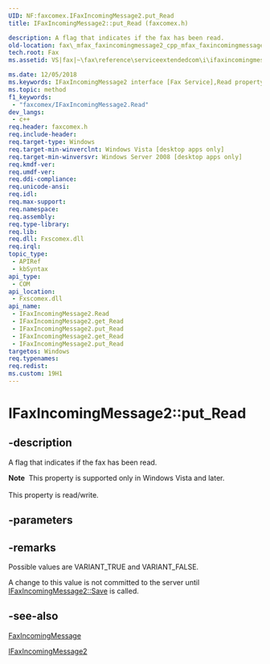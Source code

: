 ```yaml
---
UID: NF:faxcomex.IFaxIncomingMessage2.put_Read
title: IFaxIncomingMessage2::put_Read (faxcomex.h)

description: A flag that indicates if the fax has been read.
old-location: fax\_mfax_faxincomingmessage2_cpp_mfax_faxincomingmessage_read_cpp.htm
tech.root: Fax
ms.assetid: VS|fax|~\fax\reference\serviceextendedcom\i\ifaxincomingmessage2\read.htm

ms.date: 12/05/2018
ms.keywords: IFaxIncomingMessage2 interface [Fax Service],Read property, IFaxIncomingMessage2.Read, IFaxIncomingMessage2.get_Read, IFaxIncomingMessage2.put_Read, IFaxIncomingMessage2::Read, IFaxIncomingMessage2::get_Read, IFaxIncomingMessage2::put_Read, Read property [Fax Service], Read property [Fax Service],IFaxIncomingMessage2 interface, _mfax_faxincomingmessage.read, fax._mfax_faxincomingmessage2_cpp_mfax_faxincomingmessage_read_cpp, fax._mfax_faxincomingmessage_read, faxcomex/IFaxIncomingMessage2::Read, faxcomex/IFaxIncomingMessage2::get_Read, faxcomex/IFaxIncomingMessage2::put_Read, put_Read
ms.topic: method
f1_keywords: 
 - "faxcomex/IFaxIncomingMessage2.Read"
dev_langs:
 - c++
req.header: faxcomex.h
req.include-header: 
req.target-type: Windows
req.target-min-winverclnt: Windows Vista [desktop apps only]
req.target-min-winversvr: Windows Server 2008 [desktop apps only]
req.kmdf-ver: 
req.umdf-ver: 
req.ddi-compliance: 
req.unicode-ansi: 
req.idl: 
req.max-support: 
req.namespace: 
req.assembly: 
req.type-library: 
req.lib: 
req.dll: Fxscomex.dll
req.irql: 
topic_type:
 - APIRef
 - kbSyntax
api_type:
 - COM
api_location:
 - Fxscomex.dll
api_name:
 - IFaxIncomingMessage2.Read
 - IFaxIncomingMessage2.get_Read
 - IFaxIncomingMessage2.put_Read
 - IFaxIncomingMessage2.get_Read
 - IFaxIncomingMessage2.put_Read
targetos: Windows
req.typenames: 
req.redist: 
ms.custom: 19H1
---
```


# IFaxIncomingMessage2::put_Read


## -description


A flag that indicates if the fax has been read. 


<div class="alert"><b>Note</b>  This property is supported only in Windows Vista and later.</div><div> </div>This property is read/write.


## -parameters


## -remarks



Possible values are VARIANT_TRUE and VARIANT_FALSE.

A change to this value is not committed to the server until <a href="https://docs.microsoft.com/previous-versions/windows/desktop/fax/-mfax-faxincomingmessage-save-vb">IFaxIncomingMessage2::Save</a> is called.




## -see-also




<a href="https://docs.microsoft.com/previous-versions/windows/desktop/fax/-mfax-faxincomingmessage">FaxIncomingMessage</a>



<a href="https://docs.microsoft.com/previous-versions/windows/desktop/api/faxcomex/nn-faxcomex-ifaxincomingmessage2">IFaxIncomingMessage2</a>
 

 

